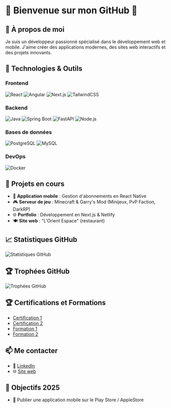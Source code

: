# 🌟 Bienvenue sur mon GitHub 🌟

## 📌 À propos de moi

Je suis un développeur passionné spécialisé dans le développement web et mobile. J'aime créer des applications modernes, des sites web interactifs et des projets innovants.

## 🔧 Technologies & Outils

### Frontend
![React](https://img.shields.io/badge/React-20232A?style=for-the-badge&logo=react&logoColor=61DAFB)
![Angular](https://img.shields.io/badge/Angular-DD0031?style=for-the-badge&logo=angular&logoColor=white)
![Next.js](https://img.shields.io/badge/Next.js-000000?style=for-the-badge&logo=nextdotjs&logoColor=white)
![TailwindCSS](https://img.shields.io/badge/TailwindCSS-38B2AC?style=for-the-badge&logo=tailwind-css&logoColor=white)

### Backend
![Java](https://img.shields.io/badge/Java-007396?style=for-the-badge&logo=java&logoColor=white)
![Spring Boot](https://img.shields.io/badge/Spring_Boot-6DB33F?style=for-the-badge&logo=spring-boot&logoColor=white)
![FastAPI](https://img.shields.io/badge/FastAPI-009688?style=for-the-badge&logo=fastapi&logoColor=white)
![Node.js](https://img.shields.io/badge/Node.js-339933?style=for-the-badge&logo=nodedotjs&logoColor=white)

### Bases de données
![PostgreSQL](https://img.shields.io/badge/PostgreSQL-336791?style=for-the-badge&logo=postgresql&logoColor=white)
![MySQL](https://img.shields.io/badge/MySQL-4479A1?style=for-the-badge&logo=mysql&logoColor=white)

### DevOps
![Docker](https://img.shields.io/badge/Docker-2496ED?style=for-the-badge&logo=docker&logoColor=white)

## 📂 Projets en cours

- 📱 **Application mobile** : Gestion d'abonnements en React Native
- 🎮 **Serveur de jeu** : Minecraft & Garry's Mod (Minijeux, PvP Faction, DarkRP)
- 🌐 **Portfolio** : Développement en Next.js & Netlify
- 🍽️ **Site web** : "L'Orient Espace" (restaurant)

## 📈 Statistiques GitHub

![Statistiques GitHub](https://github-readme-stats.vercel.app/api?username=m-lcs&show_icons=true&theme=radical)

## 🏆 Trophées GitHub

![Trophées GitHub](https://github-profile-trophy.vercel.app/?username=m-lcs&theme=radical)

## 🏆 Certifications et Formations

- [Certification 1](#)
- [Certification 2](#)
- [Formation 1](#)
- [Formation 2](#)

## 📫 Me contacter

- 🔗 [LinkedIn](https://linkedin.com/in/lucasmoniez)
- 🌐 [Site web](https://xlcs.codes/)

## 🎯 Objectifs 2025

- 📱 Publier une application mobile sur le Play Store / AppleStore